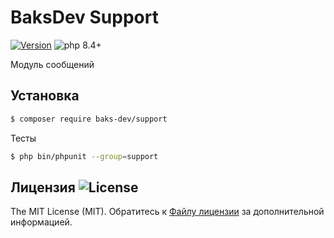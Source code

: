 # BaksDev Support

[![Version](https://img.shields.io/badge/version-7.2.2-blue)](https://github.com/baks-dev/support/releases)
![php 8.4+](https://img.shields.io/badge/php-min%208.4-red.svg)

Модуль сообщений

## Установка

``` bash
$ composer require baks-dev/support
```

Тесты

``` bash
$ php bin/phpunit --group=support
```

## Лицензия ![License](https://img.shields.io/badge/MIT-green)

The MIT License (MIT). Обратитесь к [Файлу лицензии](LICENSE.md) за дополнительной информацией.
